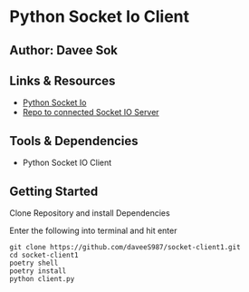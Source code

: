 # Python Socket Io Client

## Author: Davee Sok

## Links & Resources

- [Python Socket Io](https://python-socketio.readthedocs.io/en/latest/server.html)
- [Repo to connected Socket IO Server](https://github.com/daveeS987/socket-server1)

## Tools & Dependencies

- Python Socket IO Client

## Getting Started

Clone Repository and install Dependencies

Enter the following into terminal and hit enter

```iterm
git clone https://github.com/daveeS987/socket-client1.git
cd socket-client1
poetry shell
poetry install
python client.py
```
